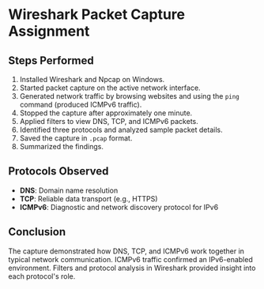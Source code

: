 # Wireshark Packet Capture Assignment

## Steps Performed

1. Installed Wireshark and Npcap on Windows.
2. Started packet capture on the active network interface.
3. Generated network traffic by browsing websites and using the `ping` command (produced ICMPv6 traffic).
4. Stopped the capture after approximately one minute.
5. Applied filters to view DNS, TCP, and ICMPv6 packets.
6. Identified three protocols and analyzed sample packet details.
7. Saved the capture in `.pcap` format.
8. Summarized the findings.

## Protocols Observed

- **DNS**: Domain name resolution
- **TCP**: Reliable data transport (e.g., HTTPS)
- **ICMPv6**: Diagnostic and network discovery protocol for IPv6

## Conclusion

The capture demonstrated how DNS, TCP, and ICMPv6 work together in typical network communication. ICMPv6 traffic confirmed an IPv6-enabled environment. Filters and protocol analysis in Wireshark provided insight into each protocol's role.
